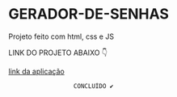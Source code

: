 # GERADOR-DE-SENHAS
<p>Projeto feito com html, css e JS</p>
<p>LINK DO PROJETO ABAIXO 👇</p>
 <a href="https://edinho-lopes.github.io/GERADOR-DE-SENHAS/">link da aplicação</a>

 
                      CONCLUÍDO ✔
